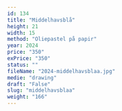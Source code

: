 ```yaml
---
id: 134
title: "Middelhavsblå"
height: 21
width: 15
method: "Oliepastel på papir"
year: 2024
price: "350"
exPrice: "350"
status: ""
fileName: "2024-middelhavsblaa.jpg"
medie: "drawing"
draft: "False"
slug: "middelhavsblaa"
weight: "166"
---
```

